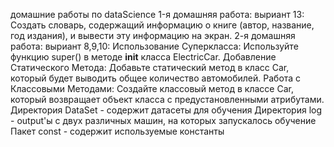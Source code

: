 домашние работы по dataScience
1-я домашняя работа: выриант 13: Создать словарь, содержащий информацию о книге (автор, название, год издания), и вывести эту информацию на экран.
2-я домашняя работа: выриант 8,9,10: Использование Суперкласса: Используйте функцию super() в методе __init__ класса ElectricCar. Добавление Статического Метода: Добавьте статический метод в класс Car, который будет выводить общее количество автомобилей. Работа с Классовыми Методами: Создайте классовый метод в классе Car, который возвращает объект класса с предустановленными атрибутами.
Директория DataSet - содержит датасеты для обучения
Директория log - output'ы с двух различных машин, на которых запускалось обучение
Пакет const - содержит используемые константы
